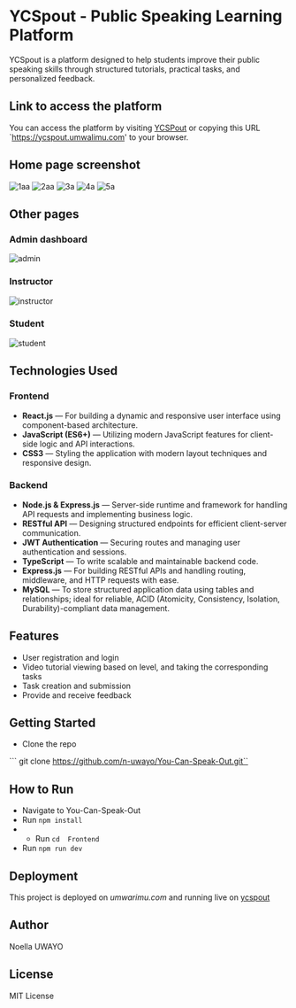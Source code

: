 # YCSpout - Public Speaking Learning Platform 

YCSpout is a platform designed to help students improve their public speaking skills through structured tutorials, practical tasks, and personalized feedback.

## Link to access the platform  

You can access the platform by visiting [YCSPout](https://ycspout.umwalimu.com) or copying this URL `https://ycspout.umwalimu.com' to your browser.

## Home page screenshot

![1aa](https://github.com/user-attachments/assets/9e7dcb0c-f744-43df-ba39-f60daf27f13f)
![2aa](https://github.com/user-attachments/assets/3f478d36-1da7-453e-879b-ac270ae802b7)
![3a](https://github.com/user-attachments/assets/e88d9800-3d44-438f-be56-0331f51819b0)
![4a](https://github.com/user-attachments/assets/9a74bb39-2ac6-4dd8-82b7-39add3e7df3c)
![5a](https://github.com/user-attachments/assets/f4effc9c-0005-4d67-b6f7-64791d7ab520)

## Other pages

### Admin dashboard
![admin](https://github.com/user-attachments/assets/fe338388-f91f-46d8-a8a4-7d5c870d68a0)

### Instructor
![instructor](https://github.com/user-attachments/assets/0dc0bbb7-b6f8-4eed-8bec-3c592838931b)

### Student
![student](https://github.com/user-attachments/assets/23e280bb-094f-4c74-8ae3-69c6e6618899)

##  Technologies Used

### Frontend
- **React.js** — For building a dynamic and responsive user interface using component-based architecture.
- **JavaScript (ES6+)** — Utilizing modern JavaScript features for client-side logic and API interactions.
- **CSS3** — Styling the application with modern layout techniques and responsive design.

### Backend
- **Node.js & Express.js** — Server-side runtime and framework for handling API requests and implementing business logic.
- **RESTful API** — Designing structured endpoints for efficient client-server communication.
- **JWT Authentication** — Securing routes and managing user authentication and sessions.
- **TypeScript** — To write scalable and maintainable backend code.
- **Express.js** — For building RESTful APIs and handling routing, middleware, and HTTP requests with ease.
- **MySQL** — To store structured application data using tables and relationships; ideal for reliable, ACID (Atomicity, Consistency, Isolation, Durability)-compliant data management.

## Features

- User registration and login
- Video tutorial viewing based on level, and taking the corresponding tasks
- Task creation and submission
- Provide and receive feedback

## Getting Started

* Clone the repo

``` git clone https://github.com/n-uwayo/You-Can-Speak-Out.git``

## How to Run


- Navigate to You-Can-Speak-Out 
- Run `npm install`
- - Run `cd  Frontend`
- Run `npm run dev` 

## Deployment 

This project is deployed on *umwarimu.com*  and running live on [ycspout](https://ycspout.umwalimu.com)

## Author
  Noella UWAYO

## License

MIT License
